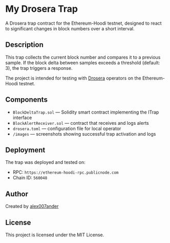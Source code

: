 # My Drosera Trap

A Drosera trap contract for the Ethereum-Hoodi testnet, designed to react to significant changes in block numbers over a short interval.

## Description

This trap collects the current block number and compares it to a previous sample. If the block delta between samples exceeds a threshold (default: 3), the trap triggers a response.

The project is intended for testing with [Drosera](https://github.com/drosera-network/drosera) operators on the Ethereum-Hoodi testnet.

## Components

- `BlockDeltaTrap.sol` — Solidity smart contract implementing the ITrap interface
- `BlockAlertReceiver.sol` — contract that receives and logs alerts
- `drosera.toml` — configuration file for local operator
- `/images` — screenshots showing successful trap activation and logs

## Deployment

The trap was deployed and tested on:
- RPC: `https://ethereum-hoodi-rpc.publicnode.com`
- Chain ID: `560048`

## Author

Created by [alex007ander](https://github.com/alex007ander)

## License

This project is licensed under the MIT License.